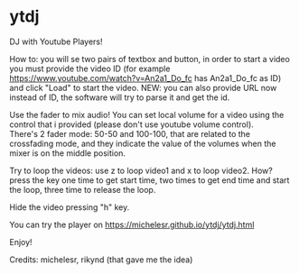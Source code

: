ytdj
====

DJ with Youtube Players!

How to: you will se two pairs of textbox and button, in order to start a video you must provide the video ID (for example https://www.youtube.com/watch?v=An2a1_Do_fc has An2a1_Do_fc as ID) and click "Load" to start the video. NEW: you can also provide URL now instead of ID, the software will try to parse it and get the id. 

Use the fader to mix audio! You can set local volume for a video using the control that i provided (please don't use youtube volume control).  
There's 2 fader mode: 50-50 and 100-100, that are related to the crossfading mode, and they indicate the value of the volumes when the mixer is on the middle position.

Try to loop the videos: use z to loop video1 and x to loop video2. How? press the key one time to get start time, two times to get end time and start the loop, three time to release the loop. 

Hide the video pressing "h" key.

You can try the player on https://michelesr.github.io/ytdj/ytdj.html

Enjoy!

Credits: michelesr, rikynd (that gave me the idea)
